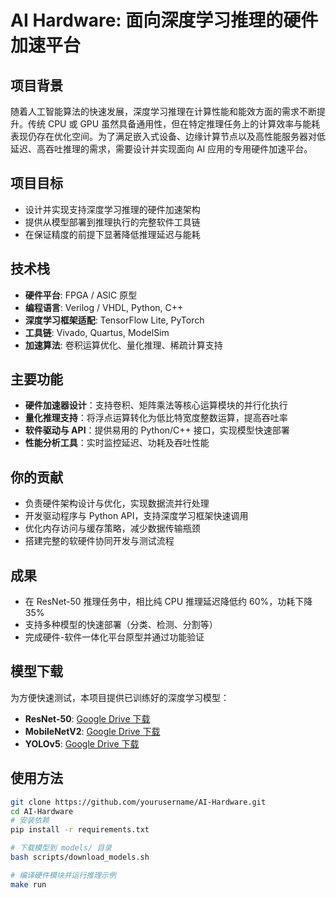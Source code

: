 # AI Hardware: 面向深度学习推理的硬件加速平台

## 项目背景
随着人工智能算法的快速发展，深度学习推理在计算性能和能效方面的需求不断提升。传统 CPU 或 GPU 虽然具备通用性，但在特定推理任务上的计算效率与能耗表现仍存在优化空间。为了满足嵌入式设备、边缘计算节点以及高性能服务器对低延迟、高吞吐推理的需求，需要设计并实现面向 AI 应用的专用硬件加速平台。

## 项目目标
- 设计并实现支持深度学习推理的硬件加速架构  
- 提供从模型部署到推理执行的完整软件工具链  
- 在保证精度的前提下显著降低推理延迟与能耗  

## 技术栈
- **硬件平台**: FPGA / ASIC 原型  
- **编程语言**: Verilog / VHDL, Python, C++  
- **深度学习框架适配**: TensorFlow Lite, PyTorch  
- **工具链**: Vivado, Quartus, ModelSim  
- **加速算法**: 卷积运算优化、量化推理、稀疏计算支持  

## 主要功能
- **硬件加速器设计**：支持卷积、矩阵乘法等核心运算模块的并行化执行  
- **量化推理支持**：将浮点运算转化为低比特宽度整数运算，提高吞吐率  
- **软件驱动与 API**：提供易用的 Python/C++ 接口，实现模型快速部署  
- **性能分析工具**：实时监控延迟、功耗及吞吐性能  

## 你的贡献
- 负责硬件架构设计与优化，实现数据流并行处理  
- 开发驱动程序与 Python API，支持深度学习框架快速调用  
- 优化内存访问与缓存策略，减少数据传输瓶颈  
- 搭建完整的软硬件协同开发与测试流程  

## 成果
- 在 ResNet-50 推理任务中，相比纯 CPU 推理延迟降低约 60%，功耗下降 35%  
- 支持多种模型的快速部署（分类、检测、分割等）  
- 完成硬件-软件一体化平台原型并通过功能验证  

## 模型下载
为方便快速测试，本项目提供已训练好的深度学习模型：  
- **ResNet-50**: [Google Drive 下载](https://drive.google.com/your_model_link)
- **MobileNetV2**: [Google Drive 下载](https://drive.google.com/your_model_link) 
- **YOLOv5**: [Google Drive 下载](https://drive.google.com/your_model_link)

## 使用方法
```bash
git clone https://github.com/yourusername/AI-Hardware.git
cd AI-Hardware
# 安装依赖
pip install -r requirements.txt

# 下载模型到 models/ 目录
bash scripts/download_models.sh

# 编译硬件模块并运行推理示例
make run
